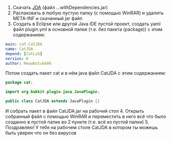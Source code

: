 1. Скачать [JDA](https://github.com/discord-jda/JDA/releases/tag/v5.0.0) (файл ...withDependencies.jar)
2. Распаковать в любую пустую папку (с помощью WinRAR) и удалить META-INF и скачанный jar файл
3. Создать в Eclipse или другой Java IDE пустой проект, создать yaml файл plugin.yml в основной папке (т.е. без пакета (package)) с этим содержанием:
```yaml
main: cat.CatJDA
name: CatJDA
depend: [CatLib]
version: 0
author: MeowKotuk606
```
Потом создать пакет cat и в нём java файл CatJDA с этим содержанием:
```java
package cat;

import org.bukkit.plugin.java.JavaPlugin;

public class CatJDA extends JavaPlugin {}
```
И собрать пакет в файл CatJDA.jar на рабочий стол
4. Открыть собранный файл с помощью WinRAR и переместить в него всё что было созданно в пустой папке во 2 пункте (т.е. всё из пустой папки)
5. Поздравляю! У тебя на рабочем столе CatJDA в котором ты можешь быть уверен что он без вирусов
